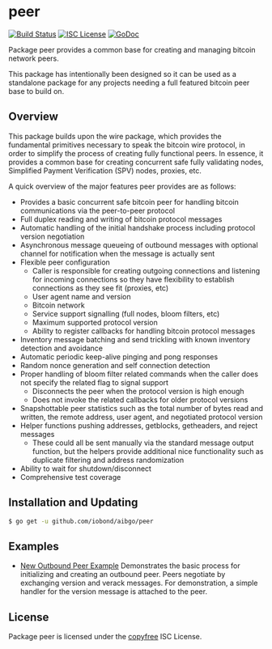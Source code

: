 peer
====

[![Build Status](http://img.shields.io/travis/iobond/aibgo.svg)](https://travis-ci.org/iobond/aibgo)
[![ISC License](http://img.shields.io/badge/license-ISC-blue.svg)](http://copyfree.org)
[![GoDoc](https://img.shields.io/badge/godoc-reference-blue.svg)](http://godoc.org/github.com/iobond/aibgo/peer)

Package peer provides a common base for creating and managing bitcoin network
peers.

This package has intentionally been designed so it can be used as a standalone
package for any projects needing a full featured bitcoin peer base to build on.

## Overview

This package builds upon the wire package, which provides the fundamental
primitives necessary to speak the bitcoin wire protocol, in order to simplify
the process of creating fully functional peers.  In essence, it provides a
common base for creating concurrent safe fully validating nodes, Simplified
Payment Verification (SPV) nodes, proxies, etc.

A quick overview of the major features peer provides are as follows:

 - Provides a basic concurrent safe bitcoin peer for handling bitcoin
   communications via the peer-to-peer protocol
 - Full duplex reading and writing of bitcoin protocol messages
 - Automatic handling of the initial handshake process including protocol
   version negotiation
 - Asynchronous message queueing of outbound messages with optional channel for
   notification when the message is actually sent
 - Flexible peer configuration
   - Caller is responsible for creating outgoing connections and listening for
     incoming connections so they have flexibility to establish connections as
     they see fit (proxies, etc)
   - User agent name and version
   - Bitcoin network
   - Service support signalling (full nodes, bloom filters, etc)
   - Maximum supported protocol version
   - Ability to register callbacks for handling bitcoin protocol messages
 - Inventory message batching and send trickling with known inventory detection
   and avoidance
 - Automatic periodic keep-alive pinging and pong responses
 - Random nonce generation and self connection detection
 - Proper handling of bloom filter related commands when the caller does not
   specify the related flag to signal support
   - Disconnects the peer when the protocol version is high enough
   - Does not invoke the related callbacks for older protocol versions
 - Snapshottable peer statistics such as the total number of bytes read and
   written, the remote address, user agent, and negotiated protocol version
 - Helper functions pushing addresses, getblocks, getheaders, and reject
   messages
   - These could all be sent manually via the standard message output function,
     but the helpers provide additional nice functionality such as duplicate
     filtering and address randomization
 - Ability to wait for shutdown/disconnect
 - Comprehensive test coverage

## Installation and Updating

```bash
$ go get -u github.com/iobond/aibgo/peer
```

## Examples

* [New Outbound Peer Example](https://godoc.org/github.com/iobond/aibgo/peer#example-package--NewOutboundPeer)
  Demonstrates the basic process for initializing and creating an outbound peer.
  Peers negotiate by exchanging version and verack messages.  For demonstration,
  a simple handler for the version message is attached to the peer.

## License

Package peer is licensed under the [copyfree](http://copyfree.org) ISC License.
